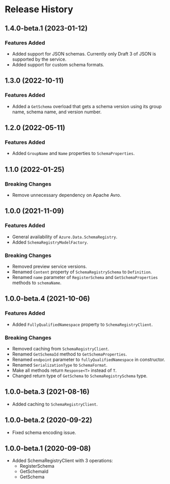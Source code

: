# Release History

## 1.4.0-beta.1 (2023-01-12)

### Features Added

- Added support for JSON schemas. Currently only Draft 3 of JSON is supported by the service.
- Added support for custom schema formats.

## 1.3.0 (2022-10-11)

### Features Added

- Added a `GetSchema` overload that gets a schema version using its group name, schema name, and version number.

## 1.2.0 (2022-05-11)

### Features Added

- Added `GroupName` and `Name` properties to `SchemaProperties`.

## 1.1.0 (2022-01-25)

### Breaking Changes

- Remove unnecessary dependency on Apache Avro.

## 1.0.0 (2021-11-09)

### Features Added

- General availability of `Azure.Data.SchemaRegistry`.
- Added `SchemaRegistryModelFactory`.

### Breaking Changes

- Removed preview service versions.
- Renamed `Content` property of `SchemaRegistrySchema` to `Definition`.
- Renamed `name` parameter of `RegisterSchema` and `GetSchemaProperties` methods to `schemaName`.

## 1.0.0-beta.4 (2021-10-06)

### Features Added

- Added `FullyQualifiedNamespace` property to `SchemaRegistryClient`.

### Breaking Changes

- Removed caching from `SchemaRegistryClient`.
- Renamed `GetSchemaId` method to `GetSchemaProperties`.
- Renamed `endpoint` parameter to `fullyQualifiedNamespace` in constructor.
- Renamed `SerializationType` to `SchemaFormat`.
- Make all methods return `Response<T>` instead of `T`.
- Changed return type of `GetSchema` to `SchemaRegistrySchema` type.

## 1.0.0-beta.3 (2021-08-16)
- Added caching to `SchemaRegistryClient`.

## 1.0.0-beta.2 (2020-09-22)
- Fixed schema encoding issue.

## 1.0.0-beta.1 (2020-09-08)
- Added SchemaRegistryClient with 3 operations:
  - RegisterSchema
  - GetSchemaId
  - GetSchema
